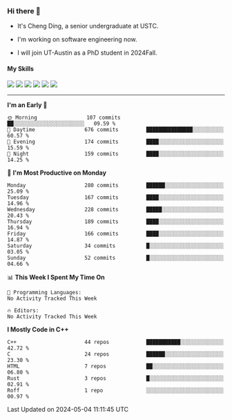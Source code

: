 ### Hi there 👋

* It's Cheng Ding, a senior undergraduate at USTC.
  
* I'm working on software engineering now.

* I will join UT-Austin as a PhD student in 2024Fall.

#### My Skills

![](https://img.shields.io/badge/C++-65318e?logo=cplusplus&logoColor=fff)
![](https://img.shields.io/badge/Python-3e74a2?logo=python&logoColor=fff)
![](https://img.shields.io/badge/C-5654a2?logo=c&logoColor=fff)
![](https://img.shields.io/badge/Go-00aaff?logo=go&logoColor=fff)
![](https://img.shields.io/badge/Docker-0088ff?logo=docker&logoColor=fff)
![](https://img.shields.io/badge/Apache-D22128?logo=apache&logoColor=fff)

---
<!--START_SECTION:waka-->
**I'm an Early 🐤** 

```text
🌞 Morning                107 commits         ██░░░░░░░░░░░░░░░░░░░░░░░   09.59 % 
🌆 Daytime                676 commits         ███████████████░░░░░░░░░░   60.57 % 
🌃 Evening                174 commits         ████░░░░░░░░░░░░░░░░░░░░░   15.59 % 
🌙 Night                  159 commits         ████░░░░░░░░░░░░░░░░░░░░░   14.25 % 
```
📅 **I'm Most Productive on Monday** 

```text
Monday                   280 commits         ██████░░░░░░░░░░░░░░░░░░░   25.09 % 
Tuesday                  167 commits         ████░░░░░░░░░░░░░░░░░░░░░   14.96 % 
Wednesday                228 commits         █████░░░░░░░░░░░░░░░░░░░░   20.43 % 
Thursday                 189 commits         ████░░░░░░░░░░░░░░░░░░░░░   16.94 % 
Friday                   166 commits         ████░░░░░░░░░░░░░░░░░░░░░   14.87 % 
Saturday                 34 commits          █░░░░░░░░░░░░░░░░░░░░░░░░   03.05 % 
Sunday                   52 commits          █░░░░░░░░░░░░░░░░░░░░░░░░   04.66 % 
```


📊 **This Week I Spent My Time On** 

```text
💬 Programming Languages: 
No Activity Tracked This Week

🔥 Editors: 
No Activity Tracked This Week
```

**I Mostly Code in C++** 

```text
C++                      44 repos            ███████████░░░░░░░░░░░░░░   42.72 % 
C                        24 repos            ██████░░░░░░░░░░░░░░░░░░░   23.30 % 
HTML                     7 repos             ██░░░░░░░░░░░░░░░░░░░░░░░   06.80 % 
Rust                     3 repos             █░░░░░░░░░░░░░░░░░░░░░░░░   02.91 % 
Roff                     1 repo              ░░░░░░░░░░░░░░░░░░░░░░░░░   00.97 % 
```




 Last Updated on 2024-05-04 11:11:45 UTC
<!--END_SECTION:waka-->
